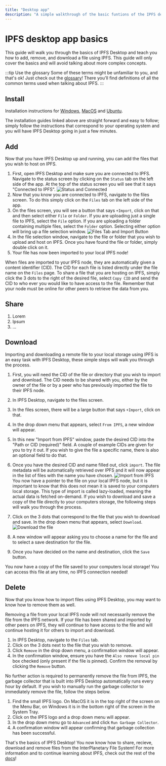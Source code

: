 ```yaml
---
title: "Desktop app"
description: "A simple walkthrough of the basic funtions of the IPFS desktop app."
---
```


# IPFS desktop app basics

This guide will walk you through the basics of IPFS Desktop and teach you how to add, remove, and download a file using IPFS. This guide will only cover the basics and will avoid talking about more complex concepts.

:::tip Use the glossary
Some of these terms might be unfamiliar to you, and that's ok! Just check out the [glossary](../concepts/glossary/)! There you'll find definitions of all the common terms used when talking about IPFS.
:::

## Install

Installation instructions for [Windows](../install/ipfs-desktop/#windows), [MacOS](../install/ipfs-desktop/#macos) and [Ubuntu](../install/ipfs-desktop/#ubuntu).

The installation guides linked above are straight forward and easy to follow; simply follow the instructions that correspond to your operating system and you will have IPFS Desktop going in just a few minutes.

## Add

Now that you have IPFS Desktop up and running, you can add the files that you wish to host on IPFS.

1. First, open IPFS Desktop and make sure you are connected to IPFS. Navigate to the status screen by clicking on the `Status` tab on the left side of the app. At the top of the status screen you will see that it says "Connected to IPFS".
![Status and Connected](https://ipfs.io/ipfs/bafkreidfsaiakraedkl3u7zlxzjpjy3typhdqz24bam7vhietdcn7gzm3u "Status and Connected.png")
2. Now that you know you are connected to IPFS, navigate to the files screen. To do this simply click on the `Files` tab on the left side of the app.
3. On the files screen, you will see a button that says `+Import`, click on that and then select either `File` or `Folder`. If you are uploading just a single file to IPFS, select the `File` option. If you are uploading a folder containing multiple files, select the `Folder` option. Selecting either option will bring up a file selection window.
![Files Tab and Import Button](https://ipfs.io/ipfs/bafkreib766pjfowf3z66yz2culsqjb7pe26s5kw45y7euubfv7txwyau74 "Files Import.png")
4. In the file selection window, navigate to the file or folder that you wish to upload and host on IPFS. Once you have found the file or folder, simply double click on it.
5. Your file has now been imported to your local IPFS node!

When files are imported to your IPFS node, they are automatically given a content identifier (CID). The CID for each file is listed directly under the file name on the `Files` page. To share a file that you are hosting on IPFS, simply click the 3 dots to the right of the desired file, select `Copy CID` and send the CID to who ever you would like to have access to the file. Remember that your node must be online for other peers to retrieve the data from you.

## Share

1. Lorem
1. Ipsum 
1. ...

## Download

Importing and downloading a remote file to your local storage using IPFS is an easy task with IPFS Desktop, these simple steps will walk you through the process.

1. First, you will need the CID of the file or directory that you wish to import and download. The CID needs to be shared with you, either by the owner of the file or by a peer who has previously imported the file to their IPFS node.
1. In IPFS Desktop, navigate to the files screen.
1. In the files screen, there will be a large button that says `+Import`, click on that.
1. In the drop down menu that appears, select `From IPFS`, a new window will appear.
1. In this new "Import from IPFS" window, paste the desired CID into the "Path or CID (required)" field. A couple of example CIDs are given for you to try it out. If you wish to give the file a specific name, there is also an optional field to do that.
1. Once you have the desired CID and name filled out, click `import`. The file metadata will be automatically retrieved over IPFS and it will now appear in the list of files with the name you have chosen.
![Import from IPFS](https://ipfs.io/ipfs/bafkreihzdmqtouxjkdn6wrxlvx64dzxkvdnu4rwpveed5plvyon2zogx5y "Import from IPFS.png")
You now have a pointer to the file on your local IPFS node, but it is important to know that this does not mean it is saved to your computers local storage. This type of import is called lazy-loaded, meaning the actual data is fetched on-demand. If you wish to download and save a copy of the file directly to your computers storage, the following steps will walk you through the process.

1. Click on the 3 dots that correspond to the file that you wish to download and save. In the drop down menu that appears, select `Download`.
![Download the file](https://ipfs.io/ipfs/bafkreid4wkkwreywwdj2qqjnho56kodskmhi4e7tpzzvjpu3hn4o5eaxk4 "Download File.png")
1. A new window will appear asking you to choose a name for the file and to select a save destination for the file.
1. Once you have decided on the name and destination, click the `Save` button.

You now have a copy of the file saved to your computers local storage! You can access this file at any time, no IPFS connection needed!

## Delete

Now that you know how to import files using IPFS Desktop, you may want to know how to remove them as well. 

Removing a file from your local IPFS node will not necessarily remove the file from the IPFS network. If your file has been shared and imported by other peers on IPFS, they will continue to have access to the file and will continue hosting it for others to import and download.

1. In IPFS Desktop, navigate to the `Files` tab.
1. Click on the 3 dots next to the file that you wish to remove.
1. Click `Remove` in the drop down menu, a confirmation window will appear.
1. In the confirmation window, ensure you have the `Also remove local pin` box checked (only present if the file is pinned). Confirm the removal by clicking the `Remove` button.

No further action is required to permanently remove the file from IPFS, the garbage collector that is built into IPFS Desktop automatically runs every hour by default. If you wish to manually run the garbage collector to immediately remove the file, follow the steps below.

1. Find the small IPFS logo. On MacOS it is in the top right of the screen on the Menu Bar, on Windows it is in the bottom right of the screen in the System Tray.
1. Click on the IPFS logo and a drop down menu will appear.
1. In the drop down menu go to `Advanced` and click `Run Garbage Collector`.
1. A confirmation window will appear confirming that garbage collection has been successful.

That's the basics of IPFS Desktop! You now know how to share, recieve, download and remove files from the InterPlanetary File System! For more information and to continue learning about IPFS, check out the rest of the [docs](../)!
